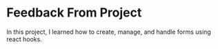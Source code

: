 # Feedback From Project

In this project, I learned how to create, manage, and handle forms using react hooks.
